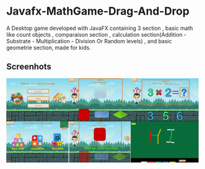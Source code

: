 # Javafx-MathGame-Drag-And-Drop
A Desktop game developed with JavaFX containing 3 section , basic math like count objects , comparaison section , calculation section(Addition - Substrate - Multiplication - Division Or Random levels) , and basic geometrie section, made for kids.

## Screenhots
![s1](https://raw.githubusercontent.com/hbfawaz112/Javafx-MathGame-Drag-And-Drop/master/ss/SS_806981420341445.png)
